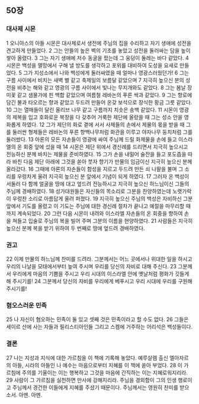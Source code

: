 ## 50장
### 대사제 시몬
1 오니아스의 아들 시몬은 대사제로서 생전에 주님의 집을 수리하고 자기 생애에 성전을 견고하게 만들었다.
2 그는 안뜰의 높은 벽의 기초를 놓았고 성전을 둘러싸는 담을 높이 쌓아 올렸다.
3 그는 자기 생애에 저수 동굴을 팠는데 그 웅덩이 둘레는 바다 같았다.
4 시몬은 백성을 멸망에서 구해 낼 방도를 생각하고 포위를 대비하여 도성을 요새로 만들었다.
5 그가 지성소에서 나와 백성에게 둘러싸였을 때 얼마나 영광스러웠던가!
6 그는 구름 사이에서 비치는 새벽 별 같고 축제일의 보름달 같았으며
7 지극히 높으신 분의 성전을 비추는 해와 같고 영광의 구름 사이에서 빛나는 무지개와도 같았다.
8 그는 봄날 장미꽃 같고 샘물가에 핀 백합 같았으며 여름철 레바논의 푸른 싹과 같았다.
9 그는 향로에 담긴 불과 타오르는 향과 같았고 두드려 만들어 온갖 보석으로 장식한 황금 그릇 같았다.
10 그는 열매들이 달린 올리브 나무 같고 구름까지 치솟은 송백 같았다.
11 시몬이 영광의 제복을 입고 호화로운 복장을 다 갖추어 거룩한 제단에 올랐을 때 그는 성소 안을 영화롭게 하였다.
12 그가 제단의 화로 곁에 서서 사제들의 손에서 제물의 몫을 받을 때 그를 둘러싼 형제들은 레바논의 푸른 향백나무처럼 화관을 이루고 야자나무 둥치처럼 그를 둘러쌌다.
13 아론의 모든 자손들이 영광에 싸여 주님께 드릴 화제물을 손에 들고 이스라엘의 온 회중 앞에 섰을 때
14 시몬은 제단 위에서 경신례를 드리면서 지극히 높으시고 전능하신 분께 바치는 제물을 준비하였다.
15 그가 손을 내밀어 술잔을 들고 포도즙을 따라 바친 다음 제단 아래에 그것을 쏟아 붓자 향기가 만물의 임금이신 지극히 높으신 분께 올라갔다.
16 그때에 아론의 자손들이 함성을 지르고 두드려 만든 쇠 나팔을 불며 그 소리를 우렁차게 울려 지극히 높으신 분 앞에서 기념이 되게 하였다.
17 그러자 온 백성이 서둘러 다 함께 얼굴을 땅에 대고 엎드려 전능하시고 지극히 높으신 하느님이신 그들의 주님께 경배하였다.
18 성가대원들은 자신들의 목소리로 그분을 찬양하였는데 노랫가락이 우렁찬 소리로 아름답게 울려 퍼졌다.
19 지극히 높으신 주님의 백성은 자비하신 그분 앞에서 기도를 올렸고 이 기도는 주님에 대한 경신례 절차가 끝나고 예절을 마무리할 때까지 계속되었다.
20 그런 다음 시몬이 내려와 이스라엘 자손들의 온 회중을 향하여 손을 쳐들고 입술로 주님의 복을 빌어 주며 그분의 이름을 현양하였다.
21 사람들은 지극히 높으신 분께 복을 받기 위하여 두 번째로 땅에 엎드려 경배하였다.
### 권고
22 이제 만물의 하느님께 찬미를 드려라. 그분께서는 어느 곳에서나 위대한 일을 하시고 우리의 나날을 모태에서부터 높여 주시며 우리를 당신의 자비로 대해 주신다.
23 그분께서 우리에게 마음의 기쁨을 주시고 우리 시대의 이스라엘 안에 옛날처럼 평화가 깃들게 해 주시기를!
24 그분께서 당신의 자비를 우리에게 베푸시고 우리 시대에 우리를 구원해 주시기를!
### 혐오스러운 민족
25 나 자신이 혐오하는 민족이 둘 있고 셋째 것은 민족이라고 할 수도 없다.
26 그들은 세이르 산에 사는 자들과 필리스티아인들 그리고 스켐에 거주하는 어리석은 백성들이다.
### 결론
27 나는 지성과 지식에 대한 가르침을 이 책에 기록해 놓았다. 예루살렘 출신 엘아자르의 아들, 시라의 아들인 나 예수는 마음으로부터 지혜를 이 책에 쏟아 부었다.
28 이 가르침에 주의를 기울이는 이는 행복하고 그것을 마음에 간직하는 이는 지혜로워지리라.
29 사람이 그 가르침을 실천하면 만사에 강해지리라. 주님을 경외함이 그의 인생 행로이고 주님께서 경건한 이들에게 지혜를 주셨기 때문이다. 주님께서는 영원히 찬미를 받으소서. 아멘. 아멘.
